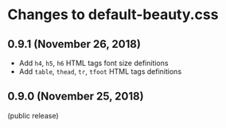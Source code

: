 # Changes to default-beauty.css

## 0.9.1 (November 26, 2018)
 * Add `h4`, `h5`, `h6` HTML tags font size definitions
 * Add `table`, `thead`, `tr`, `tfoot` HTML tags definitions

## 0.9.0 (November 25, 2018)
(public release)
